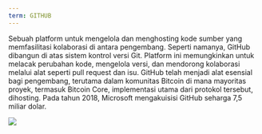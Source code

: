 ```yaml
---
term: GITHUB
---
```


Sebuah platform untuk mengelola dan menghosting kode sumber yang memfasilitasi kolaborasi di antara pengembang. Seperti namanya, GitHub dibangun di atas sistem kontrol versi Git. Platform ini memungkinkan untuk melacak perubahan kode, mengelola versi, dan mendorong kolaborasi melalui alat seperti pull request dan isu. GitHub telah menjadi alat esensial bagi pengembang, terutama dalam komunitas Bitcoin di mana mayoritas proyek, termasuk Bitcoin Core, implementasi utama dari protokol tersebut, dihosting. Pada tahun 2018, Microsoft mengakuisisi GitHub seharga 7,5 miliar dolar.

![](../../dictionnaire/assets/46.png)